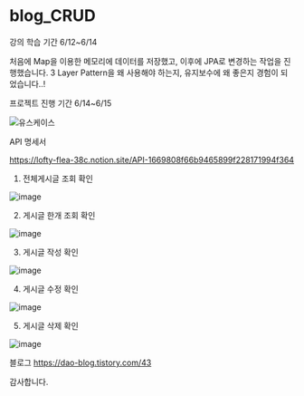 # blog_CRUD
강의 학습 기간 6/12~6/14 

처음에 Map을 이용한 메모리에 데이터를 저장했고, 이후에 JPA로 변경하는 작업을 진행했습니다.
3 Layer Pattern을 왜 사용해야 하는지, 유지보수에 왜 좋은지 경험이 되었습니다..!


프로젝트 진행 기간 6/14~6/15

![유스케이스](https://github.com/yuio7279/blog_CRUD/assets/94231335/02257edb-9966-4c2e-b1fb-c432093e9e51)

API 명세서

https://lofty-flea-38c.notion.site/API-1669808f66b9465899f228171994f364

1. 전체게시글 조회 확인

![image](https://github.com/yuio7279/blog_CRUD/assets/94231335/6ffc80a6-a8e2-40e4-94da-eb26163a765b)

2. 게시글 한개 조회 확인

![image](https://github.com/yuio7279/blog_CRUD/assets/94231335/249d23a5-cad7-4e93-ada6-99f1149969e3)

3. 게시글 작성 확인

![image](https://github.com/yuio7279/blog_CRUD/assets/94231335/5a426b81-0fd8-436c-a352-76fc276c1bdd)

4. 게시글 수정 확인

![image](https://github.com/yuio7279/blog_CRUD/assets/94231335/0c3da27a-a462-4b07-86a4-f519d9e32019)

5. 게시글 삭제 확인

![image](https://github.com/yuio7279/blog_CRUD/assets/94231335/01cf4988-8d7c-4801-995f-bceeb208e571)

블로그 
https://dao-blog.tistory.com/43

감사합니다.

